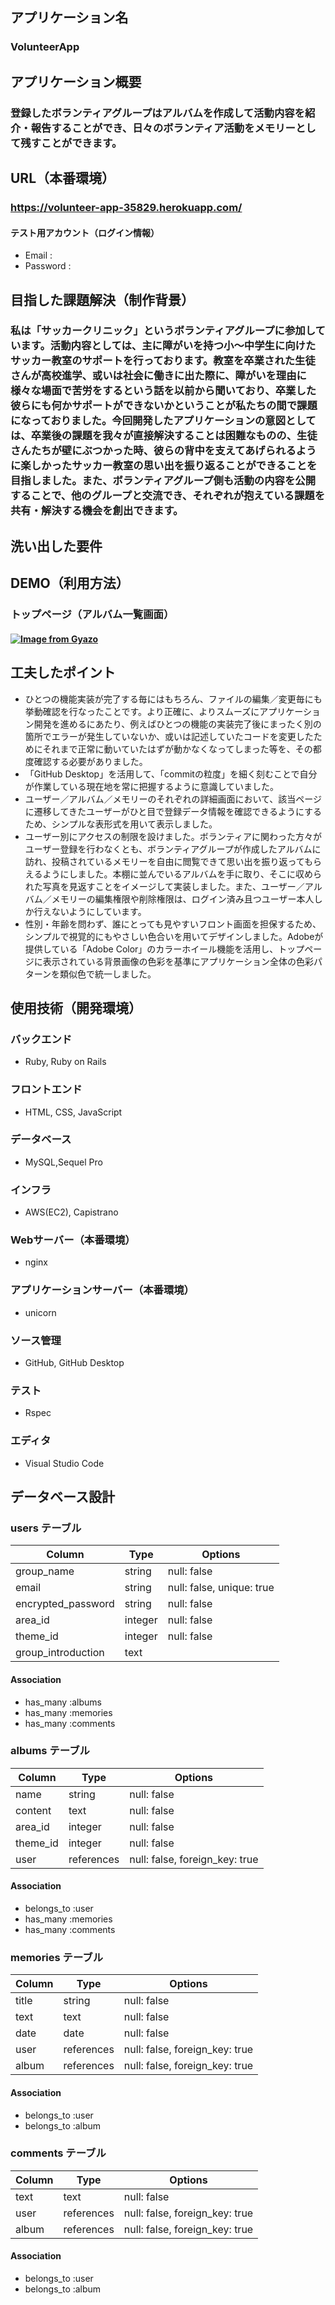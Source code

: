 ## アプリケーション名

### VolunteerApp

## アプリケーション概要

### 登録したボランティアグループはアルバムを作成して活動内容を紹介・報告することができ、日々のボランティア活動をメモリーとして残すことができます。

## URL（本番環境）

### https://volunteer-app-35829.herokuapp.com/

#### テスト用アカウント（ログイン情報）

- Email : 
- Password :

## 目指した課題解決（制作背景）

### 私は「サッカークリニック」というボランティアグループに参加しています。活動内容としては、主に障がいを持つ小〜中学生に向けたサッカー教室のサポートを行っております。教室を卒業された生徒さんが高校進学、或いは社会に働きに出た際に、障がいを理由に様々な場面で苦労をするという話を以前から聞いており、卒業した彼らにも何かサポートができないかということが私たちの間で課題になっておりました。今回開発したアプリケーションの意図としては、卒業後の課題を我々が直接解決することは困難なものの、生徒さんたちが壁にぶつかった時、彼らの背中を支えてあげられるように楽しかったサッカー教室の思い出を振り返ることができることを目指しました。また、ボランティアグループ側も活動の内容を公開することで、他のグループと交流でき、それぞれが抱えている課題を共有・解決する機会を創出できます。

## 洗い出した要件

## DEMO（利用方法）

### トップページ（アルバム一覧画面）

#### [![Image from Gyazo](https://i.gyazo.com/d480d128b7134cffe700acb37a9af58d.jpg)](https://gyazo.com/d480d128b7134cffe700acb37a9af58d)
 

## 工夫したポイント

- ひとつの機能実装が完了する毎にはもちろん、ファイルの編集／変更毎にも挙動確認を行なったことです。より正確に、よりスムーズにアプリケーション開発を進めるにあたり、例えばひとつの機能の実装完了後にまったく別の箇所でエラーが発生していないか、或いは記述していたコードを変更したためにそれまで正常に動いていたはずが動かなくなってしまった等を、その都度確認する必要がありました。
- 「GitHub Desktop」を活用して、「commitの粒度」を細く刻むことで自分が作業している現在地を常に把握するように意識していました。
- ユーザー／アルバム／メモリーのそれぞれの詳細画面において、該当ページに遷移してきたユーザーがひと目で登録データ情報を確認できるようにするため、シンプルな表形式を用いて表示しました。
- ユーザー別にアクセスの制限を設けました。ボランティアに関わった方々がユーザー登録を行わなくとも、ボランティアグループが作成したアルバムに訪れ、投稿されているメモリーを自由に閲覧できて思い出を振り返ってもらえるようにしました。本棚に並んでいるアルバムを手に取り、そこに収められた写真を見返すことをイメージして実装しました。また、ユーザー／アルバム／メモリーの編集権限や削除権限は、ログイン済み且つユーザー本人しか行えないようにしています。
- 性別・年齢を問わず、誰にとっても見やすいフロント画面を担保するため、シンプルで視覚的にもやさしい色合いを用いてデザインしました。Adobeが提供している「Adobe Color」のカラーホイール機能を活用し、トップページに表示されている背景画像の色彩を基準にアプリケーション全体の色彩パターンを類似色で統一しました。

## 使用技術（開発環境）

### バックエンド

- Ruby, Ruby on Rails

### フロントエンド

- HTML, CSS, JavaScript

### データベース

- MySQL,Sequel Pro

### インフラ

- AWS(EC2), Capistrano

### Webサーバー（本番環境）

- nginx

### アプリケーションサーバー（本番環境）

- unicorn

### ソース管理

- GitHub, GitHub Desktop

### テスト

- Rspec

### エディタ

- Visual Studio Code


## データベース設計

### users テーブル

| Column             | Type    | Options                   |
| ------------------ | ------- | ------------------------- |
| group_name         | string  | null: false               |
| email              | string  | null: false, unique: true |
| encrypted_password | string  | null: false               |
| area_id            | integer | null: false               |
| theme_id           | integer | null: false               |
| group_introduction | text    |                           |

#### Association

- has_many :albums
- has_many :memories
- has_many :comments

### albums テーブル

| Column         | Type       | Options                        |
| -------------- | -----------| ------------------------------ |
| name           | string     | null: false                    |
| content        | text       | null: false                    |
| area_id        | integer    | null: false                    |
| theme_id       | integer    | null: false                    |
| user           | references | null: false, foreign_key: true |

#### Association

- belongs_to :user
- has_many   :memories
- has_many   :comments

### memories テーブル

| Column   | Type       | Options                        |
| -------- | ---------- | ------------------------------ |
| title    | string     | null: false                    |
| text     | text       | null: false                    |
| date     | date       | null: false                    |
| user     | references | null: false, foreign_key: true |
| album    | references | null: false, foreign_key: true |

#### Association

- belongs_to :user
- belongs_to :album

### comments テーブル

| Column   | Type       | Options                        |
| -------- | ---------- | ------------------------------ |
| text     | text       | null: false                    |
| user     | references | null: false, foreign_key: true |
| album    | references | null: false, foreign_key: true |

#### Association

- belongs_to :user
- belongs_to :album
